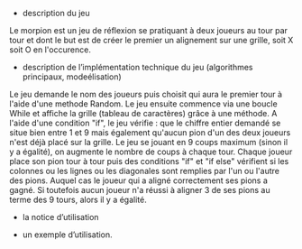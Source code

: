 - description du jeu

Le morpion est un jeu de réflexion se pratiquant à deux joueurs au tour par tour et dont le but est de créer le premier un alignement sur une grille, soit X soit O en l'occurence.

- description de l’implémentation technique du jeu (algorithmes principaux, modeélisation)

Le jeu demande le nom des joueurs puis choisit qui aura le premier tour à l'aide d'une methode Random. Le jeu ensuite commence via une boucle While et affiche la grille (tableau de caractères) grâce à une méthode. A l'aide d'une condition "if", le jeu vérifie : que le chiffre entier demandé se situe bien entre 1 et 9 mais également qu'aucun pion d'un des deux joueurs n'est déjà placé sur la grille. Le jeu se jouant en 9 coups maximum (sinon il y a égalité), on augmente le nombre de coups à chaque tour. Chaque joueur place son pion tour à tour puis des conditions "if" et "if else" vérifient si les colonnes ou les lignes ou les diagonales sont remplies par l'un ou l'autre des pions. Auquel cas le joueur qui a aligné correctement ses pions a gagné. Si toutefois aucun joueur n'a réussi à aligner 3 de ses pions au terme des 9 tours, alors il y a égalité. 

- la notice d’utilisation


- un exemple d’utilisation.
